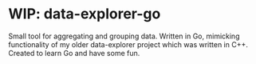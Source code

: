 # WIP: data-explorer-go
Small tool for aggregating and grouping data. Written in Go, mimicking functionality of my older data-explorer project which was written in C++. Created to learn Go and have some fun.
